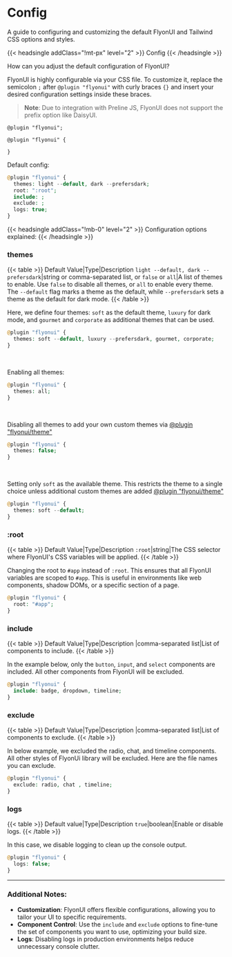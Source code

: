 # Config

A guide to configuring and customizing the default FlyonUI and Tailwind CSS options and styles.

<!-------------------- Config -------------------->

{{< headsingle addClass="!mt-px" level="2" >}} Config {{< /headsingle >}}

How can you adjust the default configuration of FlyonUI?

FlyonUI is highly configurable via your CSS file. To customize it, replace the semicolon `;` after `@plugin "flyonui"` with curly braces `{}` and insert your desired configuration settings inside these braces.

> **Note**: Due to integration with Preline JS, FlyonUI does not support the prefix option like DaisyUI.


<div class="mockup-code not-prose mb-4 before:content-none bg-[#272822]">
  <pre data-prefix="-" class="text-sm text-error"><code>@plugin "flyonui";</code></pre>
  <pre data-prefix="+" class="text-sm text-success"><code>@plugin "flyonui" {</code></pre>
  <pre data-prefix="+" class="text-sm text-success"><code>}</code></pre>
</div>

Default config:


```php
@plugin "flyonui" {
  themes: light --default, dark --prefersdark;
  root: ":root";
  include: ;
  exclude: ;
  logs: true;
}
```

{{< headsingle addClass="!mb-0" level="2" >}} Configuration options explained: {{< /headsingle >}}

<!-- themes -->

### themes

{{< table >}}
Default Value|Type|Description
`light --default, dark --prefersdark`|string or comma-separated list, or `false` or `all`|A list of themes to enable. Use `false` to disable all themes, or `all` to enable every theme. The `--default` flag marks a theme as the default, while `--prefersdark` sets a theme as the default for dark mode.
{{< /table >}}

Here, we define four themes: `soft` as the default theme, `luxury` for dark mode, and `gourmet` and `corporate` as additional themes that can be used.

```php
@plugin "flyonui" {
  themes: soft --default, luxury --prefersdark, gourmet, corporate;
}
```
<br/>

Enabling all themes:

```php
@plugin "flyonui" {
  themes: all;
}
```

<br/>

Disabling all themes to add your own custom themes via [@plugin "flyonui/theme"](customization/themes/)

```php
@plugin "flyonui" {
  themes: false;
}
```
<br/>

Setting only `soft` as the available theme. This restricts the theme to a single choice unless additional custom themes are added [@plugin "flyonui/theme"](customization/themes/)

```php
@plugin "flyonui" {
  themes: soft --default;
}
```

<!-- :root -->

### :root

{{< table >}}
Default Value|Type|Description
`:root`|string|The CSS selector where FlyonUI's CSS variables will be applied.
{{< /table >}}

Changing the root to `#app` instead of `:root`. This ensures that all FlyonUI variables are scoped to `#app`. This is useful in environments like web components, shadow DOMs, or a specific section of a page.

```php
@plugin "flyonui" {
  root: "#app";
}
```

<!-- include -->

### include

{{< table >}}
Default Value|Type|Description
|comma-separated list|List of components to include.
{{< /table >}}

In the example below, only the `button`, `input`, and `select` components are included. All other components from FlyonUI will be excluded.

```php
@plugin "flyonui" {
  include: badge, dropdown, timeline;
}
```
<!-- exclude -->

### exclude

{{< table >}}
Default Value|Type|Description
|comma-separated list|List of components to exclude.
{{< /table >}}

In below example, we excluded the radio, chat, and timeline components. All other styles of FlyonUi library will be excluded.
Here are the file names you can exclude.

```php
@plugin "flyonui" {
  exclude: radio, chat , timeline;
}
```
<!-- logs -->

### logs

{{< table >}}
Default value|Type|Description
`true`|boolean|Enable or disable logs.
{{< /table >}}

In this case, we disable logging to clean up the console output.

```php
@plugin "flyonui" {
  logs: false;
}
```
---

### Additional Notes:

- **Customization**: FlyonUI offers flexible configurations, allowing you to tailor your UI to specific requirements.
- **Component Control**: Use the `include` and `exclude` options to fine-tune the set of components you want to use, optimizing your build size.
- **Logs**: Disabling logs in production environments helps reduce unnecessary console clutter.
